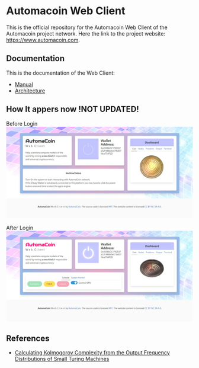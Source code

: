 # Automacoin Web Client

This is the official repository for the Automacoin Web Client of the Automacoin project network.
Here the link to the project website: https://www.automacoin.com.

## Documentation

This is the documentation of the Web Client: 

* [Manual](./documentation/manual-index.md)
* [Architecture](./documentation/architecture-index.md)

## How It appers now !NOT UPDATED!

Before Login
![Client Automacoin Screen](./documentation/screenshot.jpeg?raw=true "Client Automacoin Screen")

After Login
![Client Automacoin Screen2](./documentation/screenshot2.jpeg?raw=true "Client Automacoin Screen2")

## References

* [Calculating Kolmogorov Complexity from the Output Frequency Distributions of Small Turing Machines](https://arxiv.org/abs/1211.1302)
